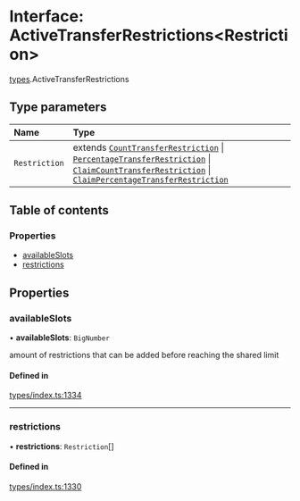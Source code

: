 # Interface: ActiveTransferRestrictions<Restriction\>

[types](../wiki/types).ActiveTransferRestrictions

## Type parameters

| Name | Type |
| :------ | :------ |
| `Restriction` | extends [`CountTransferRestriction`](../wiki/types.CountTransferRestriction) \| [`PercentageTransferRestriction`](../wiki/types.PercentageTransferRestriction) \| [`ClaimCountTransferRestriction`](../wiki/types.ClaimCountTransferRestriction) \| [`ClaimPercentageTransferRestriction`](../wiki/types.ClaimPercentageTransferRestriction) |

## Table of contents

### Properties

- [availableSlots](../wiki/types.ActiveTransferRestrictions#availableslots)
- [restrictions](../wiki/types.ActiveTransferRestrictions#restrictions)

## Properties

### availableSlots

• **availableSlots**: `BigNumber`

amount of restrictions that can be added before reaching the shared limit

#### Defined in

[types/index.ts:1334](https://github.com/PolymeshAssociation/polymesh-sdk/blob/07a4c5b0/src/types/index.ts#L1334)

___

### restrictions

• **restrictions**: `Restriction`[]

#### Defined in

[types/index.ts:1330](https://github.com/PolymeshAssociation/polymesh-sdk/blob/07a4c5b0/src/types/index.ts#L1330)
